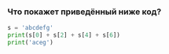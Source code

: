 ### Что покажет приведённый ниже код?
``` python
s = 'abcdefg'
print(s[0] + s[2] + s[4] + s[6])
print('aceg')
```
